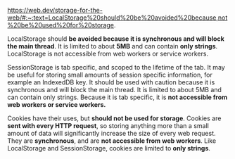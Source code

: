https://web.dev/storage-for-the-web/#:~:text=LocalStorage%20should%20be%20avoided%20because,not%20be%20used%20for%20storage.

LocalStorage should **be avoided because it is synchronous and will block the main thread**. It is limited to about **5MB** and can contain **only strings**. LocalStorage is not accessible from web workers or service workers.

SessionStorage is tab specific, and scoped to the lifetime of the tab. It may be useful for storing small amounts of session specific information, for example an IndexedDB key. It should be used with caution because it is synchronous and will block the main thread. It is limited to about 5MB and can contain only strings. Because it is tab specific, it is **not accessible from web workers or service workers.**

Cookies have their uses, but **should not be used for storage**. Cookies are **sent with every HTTP request**, so storing anything more than a small amount of data will significantly increase the size of every web request. They are **synchronous**, and are **not accessible from web workers**. Like LocalStorage and SessionStorage, cookies are limited to **only strings**.

